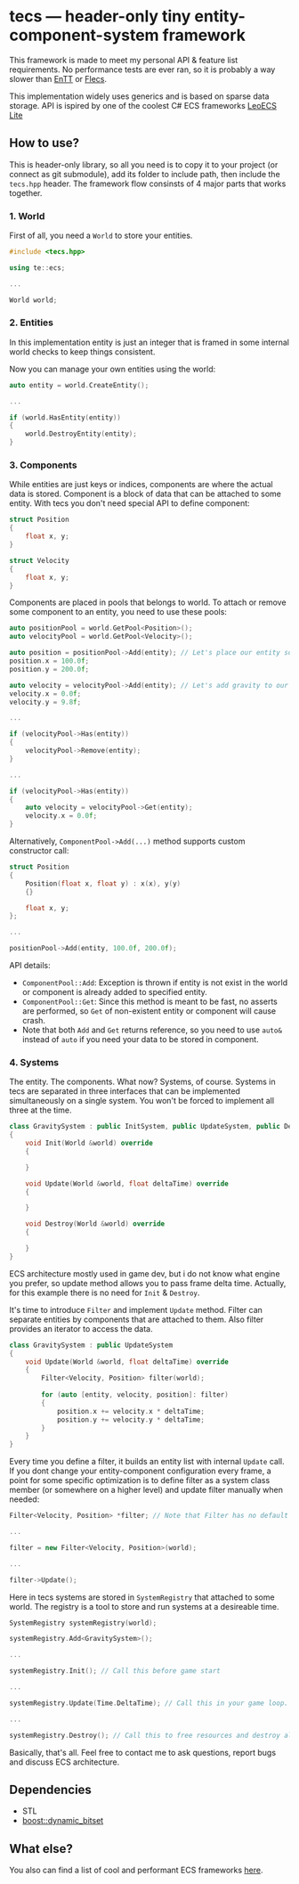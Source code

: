 # tecs — header-only tiny entity-component-system framework
This framework is made to meet my personal API & feature list requirements. No performance tests are ever ran, so it is probably a way slower than [EnTT](https://github.com/skypjack/entt) or [Flecs](https://github.com/SanderMertens/flecs).

This implementation widely uses generics and is based on sparse data storage.
API is ispired by one of the coolest C# ECS frameworks [LeoECS Lite](https://github.com/Leopotam/ecslite)

## How to use?
This is header-only library, so all you need is to copy it to your project (or connect as git submodule), add its folder to include path, then include the ```tecs.hpp``` header.
The framework flow consinsts of 4 major parts that works together.

### 1. World
First of all, you need a ```World``` to store your entities.
```cpp
#include <tecs.hpp>

using te::ecs;

...

World world;
```
### 2. Entities
In this implementation entity is just an integer that is framed in some internal world checks to keep things consistent.

Now you can manage your own entities using the world:
```cpp
auto entity = world.CreateEntity();

...

if (world.HasEntity(entity))
{
    world.DestroyEntity(entity);
}
```

### 3. Components
While entities are just keys or indices, components are where the actual data is stored. Component is a block of data that can be attached to some entity. With tecs you don't need special API to define component:
```cpp
struct Position
{
    float x, y;
}

struct Velocity
{
    float x, y;
}
```
Components are placed in pools that belongs to world. To attach or remove some component to an entity, you need to use these pools:
```cpp
auto positionPool = world.GetPool<Position>();
auto velocityPool = world.GetPool<Velocity>();

auto position = positionPool->Add(entity); // Let's place our entity somewhere in space
position.x = 100.0f;
position.y = 200.0f;

auto velocity = velocityPool->Add(entity); // Let's add gravity to our entity
velocity.x = 0.0f;
velocity.y = 9.8f;

...

if (velocityPool->Has(entity))
{
    velocityPool->Remove(entity);
}

...

if (velocityPool->Has(entity))
{
    auto velocity = velocityPool->Get(entity);
    velocity.x = 0.0f;
}
```
Alternatively, ```ComponentPool->Add(...)``` method supports custom constructor call:
```cpp
struct Position
{
    Position(float x, float y) : x(x), y(y)
    {}

    float x, y;
};

...

positionPool->Add(entity, 100.0f, 200.0f);
```

API details:
* ```ComponentPool::Add```: Exception is thrown if entity is not exist in the world or component is already added to specified entity.
* ```ComponentPool::Get```: Since this method is meant to be fast, no asserts are performed, so ```Get``` of non-existent entity or component will cause crash.
* Note that both ```Add``` and ```Get``` returns reference, so you need to use ```auto&``` instead of ```auto``` if you need your data to be stored in component.

### 4. Systems
The entity. The components. What now? Systems, of course.
Systems in tecs are separated in three interfaces that can be implemented simultaneously on a single system. You won't be forced to implement all three at the time.
```cpp
class GravitySystem : public InitSystem, public UpdateSystem, public DestroySystem
{
    void Init(World &world) override
    {

    }

    void Update(World &world, float deltaTime) override
    {

    }

    void Destroy(World &world) override
    {

    }
}
```
ECS architecture mostly used in game dev, but i do not know what engine you prefer, so update method allows you to pass frame delta time.
Actually, for this example there is no need for ```Init``` & ```Destroy```.

It's time to introduce ```Filter``` and implement ```Update``` method. Filter can separate entities by components that are attached to them. Also filter provides an iterator to access the data.
```cpp
class GravitySystem : public UpdateSystem
{
    void Update(World &world, float deltaTime) override
    {
        Filter<Velocity, Position> filter(world);
    
        for (auto [entity, velocity, position]: filter)
        {
            position.x += velocity.x * deltaTime;
            position.y += velocity.y * deltaTime;
        }
    }
}
```
Every time you define a filter, it builds an entity list with internal ```Update``` call. If you dont change your entity-component configuration every frame, a point for some specific optimization is to define filter as a system class member (or somewhere on a higher level) and update filter manually when needed:
```cpp
Filter<Velocity, Position> *filter; // Note that Filter has no default constructor and you must pass the World instance on construction

...

filter = new Filter<Velocity, Position>(world);

...

filter->Update();
```
Here in tecs systems are stored in ```SystemRegistry``` that attached to some world. The registry is a tool to store and run systems at a desireable time.
```cpp
SystemRegistry systemRegistry(world);

systemRegistry.Add<GravitySystem>();

...

systemRegistry.Init(); // Call this before game start

...

systemRegistry.Update(Time.DeltaTime); // Call this in your game loop. You can skip passing delta time so it will be 0.0f by default

...

systemRegistry.Destroy(); // Call this to free resources and destroy all systems
```

Basically, that's all. Feel free to contact me to ask questions, report bugs and discuss ECS architecture.

## Dependencies

* STL
* [boost::dynamic_bitset](https://github.com/boostorg/dynamic_bitset)

## What else?

You also can find a list of cool and performant ECS frameworks [here](https://github.com/jslee02/awesome-entity-component-system).
